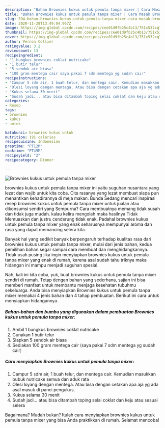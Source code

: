 ```yaml
---
description: "Bahan Brownies kukus untuk pemula tanpa mixer | Cara Masak Brownies kukus untuk pemula tanpa mixer Yang Lezat"
title: "Bahan Brownies kukus untuk pemula tanpa mixer | Cara Masak Brownies kukus untuk pemula tanpa mixer Yang Lezat"
slug: 594-bahan-brownies-kukus-untuk-pemula-tanpa-mixer-cara-masak-brownies-kukus-untuk-pemula-tanpa-mixer-yang-lezat
date: 2020-11-28T13:49:04.967Z
image: https://img-global.cpcdn.com/recipes/cee01d9fb25c4b13/751x532cq70/brownies-kukus-untuk-pemula-tanpa-mixer-foto-resep-utama.jpg
thumbnail: https://img-global.cpcdn.com/recipes/cee01d9fb25c4b13/751x532cq70/brownies-kukus-untuk-pemula-tanpa-mixer-foto-resep-utama.jpg
cover: https://img-global.cpcdn.com/recipes/cee01d9fb25c4b13/751x532cq70/brownies-kukus-untuk-pemula-tanpa-mixer-foto-resep-utama.jpg
author: Vernon Collier
ratingvalue: 3.2
reviewcount: 13
recipeingredient:
- "1 bungkus brownies coklat nutricake"
- "1 butir telur"
- "5 sendok air biasa"
- "100 gram mentega cair saya pakai 7 sdm mentega yg sudah cair"
recipeinstructions:
- "Campur 5 sdm air, 1 buah telur, dan mentega cair. Kemudian masukkan bubuk nutricake semua dan aduk rata"
- "Olesi loyang dengan mentega. Atau bisa dengan cetakan apa aja yg ada asal masuk di panci pengukus."
- "Kukus selama 30 menit"
- "Sudah jadi... atau bisa ditambah toping selai coklat dan keju atau sesuai selera"
categories:
- Resep
tags:
- brownies
- kukus
- untuk

katakunci: brownies kukus untuk 
nutrition: 191 calories
recipecuisine: Indonesian
preptime: "PT12M"
cooktime: "PT49M"
recipeyield: "2"
recipecategory: Dinner

---
```



![Brownies kukus untuk pemula tanpa mixer](https://img-global.cpcdn.com/recipes/cee01d9fb25c4b13/751x532cq70/brownies-kukus-untuk-pemula-tanpa-mixer-foto-resep-utama.jpg)


brownies kukus untuk pemula tanpa mixer ini yaitu suguhan nusantara yang lezat dan wajib untuk kita coba. Cita rasanya yang lezat membuat siapa pun menantikan kehadirannya di meja makan.
Bunda Sedang mencari inspirasi resep brownies kukus untuk pemula tanpa mixer untuk jualan atau dikonsumsi sendiri yang Sempurna? Cara membuatnya memang tidak susah dan tidak juga mudah. kalau keliru mengolah maka hasilnya Tidak Memuaskan dan justru cenderung tidak enak. Padahal brownies kukus untuk pemula tanpa mixer yang enak seharusnya mempunyai aroma dan rasa yang dapat memancing selera kita.



Banyak hal yang sedikit banyak berpengaruh terhadap kualitas rasa dari brownies kukus untuk pemula tanpa mixer, mulai dari jenis bahan, kedua pemilihan bahan segar sampai cara membuat dan menghidangkannya. Tidak usah pusing jika ingin menyiapkan brownies kukus untuk pemula tanpa mixer yang enak di rumah, karena asal sudah tahu triknya maka hidangan ini mampu menjadi suguhan spesial.


Nah, kali ini kita coba, yuk, buat brownies kukus untuk pemula tanpa mixer sendiri di rumah. Tetap dengan bahan yang sederhana, sajian ini bisa memberi manfaat untuk membantu menjaga kesehatan tubuhmu sekeluarga. Anda bisa menyiapkan Brownies kukus untuk pemula tanpa mixer memakai 4 jenis bahan dan 4 tahap pembuatan. Berikut ini cara untuk menyiapkan hidangannya.

<!--inarticleads1-->

##### Bahan-bahan dan bumbu yang digunakan dalam pembuatan Brownies kukus untuk pemula tanpa mixer:

1. Ambil 1 bungkus brownies coklat nutricake
1. Gunakan 1 butir telur
1. Siapkan 5 sendok air biasa
1. Sediakan 100 gram mentega cair (saya pakai 7 sdm mentega yg sudah cair)




<!--inarticleads2-->

##### Cara menyiapkan Brownies kukus untuk pemula tanpa mixer:

1. Campur 5 sdm air, 1 buah telur, dan mentega cair. Kemudian masukkan bubuk nutricake semua dan aduk rata
1. Olesi loyang dengan mentega. Atau bisa dengan cetakan apa aja yg ada asal masuk di panci pengukus.
1. Kukus selama 30 menit
1. Sudah jadi... atau bisa ditambah toping selai coklat dan keju atau sesuai selera




Bagaimana? Mudah bukan? Itulah cara menyiapkan brownies kukus untuk pemula tanpa mixer yang bisa Anda praktikkan di rumah. Selamat mencoba!
